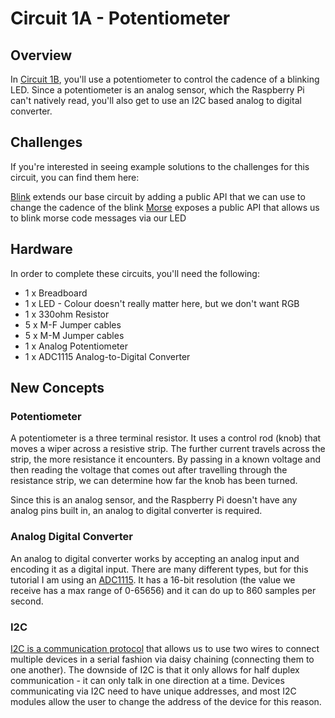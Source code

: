 # Circuit 1A - Potentiometer

## Overview

In [Circuit 1B](./base), you'll use a potentiometer to control the cadence of a blinking LED.  Since a potentiometer is an analog sensor, which the Raspberry Pi can't natively read, you'll also get to use an I2C based analog to digital converter.

## Challenges

If you're interested in seeing example solutions to the challenges for this circuit, you can find them here:

[Blink](./blink) extends our base circuit by adding a public API that we can use to change the cadence of the blink
[Morse](./morse) exposes a public API that allows us to blink morse code messages via our LED

## Hardware

In order to complete these circuits, you'll need the following:

- 1 x Breadboard
- 1 x LED - Colour doesn't really matter here, but we don't want RGB
- 1 x 330ohm Resistor
- 5 x M-F Jumper cables
- 5 x M-M Jumper cables
- 1 x Analog Potentiometer
- 1 x ADC1115 Analog-to-Digital Converter

## New Concepts

### Potentiometer

A potentiometer is a three terminal resistor.  It uses a control rod (knob) that moves a wiper across a resistive strip.  The further current travels across the strip, the more resistance it encounters. By passing in a known voltage and then reading the voltage that comes out after travelling through the resistance strip, we can determine how far the knob has been turned.

Since this is an analog sensor, and the Raspberry Pi doesn't have any analog pins built in, an analog to digital converter is required.

### Analog Digital Converter

An analog to digital converter works by accepting an analog input and encoding it as a digital input.  There are many different types, but for this tutorial I am using an [ADC1115](https://www.adafruit.com/product/1085).  It has a 16-bit resolution (the value we receive has a max range of 0-65656) and it can do up to 860 samples per second.   

### I2C

[I2C is a communication protocol](https://learn.sparkfun.com/tutorials/i2c/all) that allows us to use two wires to connect multiple devices in a serial fashion via daisy chaining (connecting them to one another).  The downside of I2C is that it only allows for half duplex communication - it can only talk in one direction at a time.  Devices communicating via I2C need to have unique addresses, and most I2C modules allow the user to change the address of the device for this reason.


